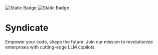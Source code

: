 ![Static Badge](https://img.shields.io/badge/License-MIT-blue)
![Static Badge](https://img.shields.io/badge/New_Release-v2.0-yellow)
# Syndicate
Empower your code, shape the future: Join our mission to revolutionize enterprises with cutting-edge LLM copilots.
